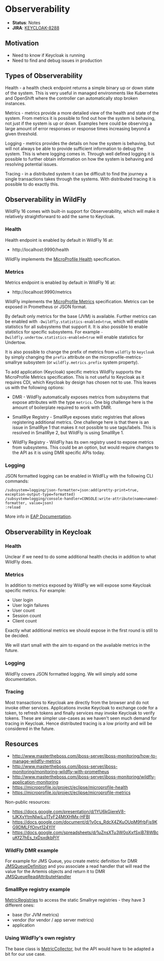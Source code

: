 # Observerability

* **Status**: Notes
* **JIRA**: [KEYCLOAK-8288](https://issues.jboss.org/browse/KEYCLOAK-8288)


## Motivation

* Need to know if Keycloak is running
* Need to find and debug issues in production


## Types of Observerability

Health - a health check endpoint returns a simple binary up or down state of the system. This is very useful in managed
environments like Kubernetes and OpenShift where the controller can automatically stop broken instances.

Metrics - metrics provide a more detailed view of the health and state of the system. From metrics it is possible to
find out how the system is behaving, not just if the system is up or down. Examples here could be observing a large
amount of error responses or response times increasing beyond a given threshold.

Logging - metrics provides the details on how the system is behaving, but will not always be able to provide sufficient
information to debug the system. This is where logging comes in. Through well defined logging it is possible to further
obtain information on how the system is behaving and resolving potential issues.

Tracing - in a distributed system it can be difficult to find the journey a single transactions takes through the
systems. With distributed tracing it is possible to do exactly this.


## Observerability in WildFly

WildFly 16 comes with built-in support for Observerability, which will make it relatively straightforward to add the same
to Keycloak.

### Health

Health endpoint is enabled by default in WildFly 16 at:

* http://localhost:9990/health

WildFly implements the [MicroProfile Health](https://microprofile.io/project/eclipse/microprofile-health) specification. 

### Metrics

Metrics endpoint is enabled by default in WildFly 16 at:

* http://localhost:9990/metrics

WildFly implements the [MicroProfile Metrics](https://microprofile.io/project/eclipse/microprofile-metrics) specification. 
Metrics can be exposed in Prometheus or JSON format. 

By default only metrics for the base (JVM) is available. Further metrics can be enabled with `-Dwildfly.statistics-enabled=true`, 
which will enable statistics for all subsystems that support it. It is also possible to enable statistics for specific
subsystems. For example `-Dwildfly.undertow.statistics-enabled=true` will enable statistics for Undertow.

It is also possible to change the prefix of metrics from `wildfly` to `keycloak` by simply changing the `prefix` 
attribute on the microprofile-metrics-smallrye subsystem (or `wildfly.metrics.prefix` system property).

To add application (Keycloak) specific metrics WildFly supports the MicroProfile Metrics specification. This is not
useful to Keycloak as it requires CDI, which Keycloak by design has chosen not to use. This leaves us with the following
options:

* DMR - WildFly automatically exposes metrics from subsystems that expose attributes with the type `metrics`. One big
challenge here is the amount of boilerplate required to work with DMR.

* SmallRye Registry - SmallRye exposes static registries that allows registering additional metrics. One challenge here is
that there is an issue in SmallRye 1 that makes it not possible to use tags/labels. This is resolved in SmallRye 2, but
WildFly is using SmallRye 1. 

* WildFly Registry - WildFly has its own registry used to expose metrics from subsystems. This could be an option, but would
require changes to the API as it is using DMR specific APIs today.

### Logging

JSON formatted logging can be enabled in WildFLy with the following CLI commands:

    /subsystem=logging/json-formatter=json:add(pretty-print=true, exception-output-type=formatted)
    /subsystem=logging/console-handler=CONSOLE:write-attribute(name=named-formatter, value=json)
    :reload
    
More info in [EAP Documentation](https://access.redhat.com/documentation/en-us/jboss_enterprise_application_platform_continuous_delivery/14/html/configuration_guide/logging_with_jboss_eap#configure_json_log_formatter).


## Observerability in Keycloak

### Health

Unclear if we need to do some additional health checks in addition to what WildFly does.

### Metrics

In addition to metrics exposed by WildFly we will expose some Keycloak specific metrics. For example:

* User login
* User login failures
* User count
* Session count
* Client count

Exactly what additional metrics we should expose in the first round is still to be decided.

We will start small with the aim to expand on the available metrics in the future.

### Logging

WildFly covers JSON formatted logging. We will simply add some documentation.

### Tracing

Most transactions to Keycloak are directly from the browser and do not invoke other services. Applications invoke Keycloak
to exchange code for a token, to refresh tokens and finally services may invoke Keycloak to verify tokens. These are
simpler use-cases as we haven't seen much demand for tracing in Keycloak. Hence distributed tracing is a low priority
and will be considered in the future. 


## Resources

* http://www.mastertheboss.com/jboss-server/jboss-monitoring/how-to-manage-wildfly-metrics
* http://www.mastertheboss.com/jboss-server/jboss-monitoring/monitoring-wildfly-with-prometheus
* http://www.mastertheboss.com/jboss-server/jboss-monitoring/wildfly-application-monitoring
* https://microprofile.io/project/eclipse/microprofile-health
* https://microprofile.io/project/eclipse/microprofile-metrics

Non-public resources:

* https://docs.google.com/presentation/d/1YU6kGjereV8-tJKXvYtmNIwiLu1TyF24MtXHMx-HFBI
* https://docs.google.com/document/d/1v0cs_RdcX4ZKuOUpM9frbFjs9KG9DMLFfOnvt124YIY
* https://docs.google.com/spreadsheets/d/1uZnsXTu3W0oXxfSxiB78WBcuKf27hEs_txDsxdkbPjY 

### WildFly DMR example

For example for JMS Queue, you create metric definition for DMR 
[JMSQueueDefinition](https://github.com/wildfly/wildfly/blob/master/messaging-activemq/src/main/java/org/wildfly/extension/messaging/activemq/jms/JMSQueueDefinition.java#L98) 
and you associate a read handler that will read the value for the Artemis objects and return it to DMR 
[JMSQueueReadAttributeHandler](https://github.com/wildfly/wildfly/blob/master/messaging-activemq/src/main/java/org/wildfly/extension/messaging/activemq/jms/JMSQueueReadAttributeHandler.java#L66)

### SmallRye registry example

[MetricRegistries](https://github.com/smallrye/smallrye-metrics/blob/master/implementation/src/main/java/io/smallrye/metrics/MetricRegistries.java) 
to access the static Smallrye registries - they have 3 different ones:

* base (for JVM metrics)
* vendor (for vendor / app server metrics)
* application

### Using WildFly's own registry

The base class is 
[MetricCollector](https://github.com/wildfly/wildfly/blob/master/microprofile/metrics-smallrye/src/main/java/org/wildfly/extension/microprofile/metrics/MetricCollector.java), 
but the API would have to be adapted a bit for our use case.